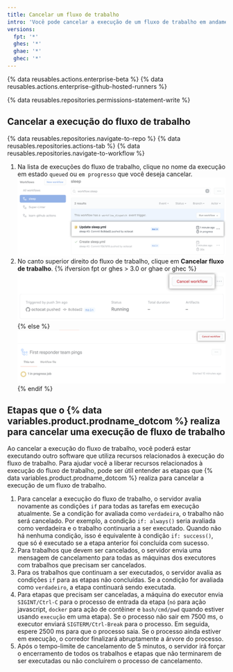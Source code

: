 ```yaml
---
title: Cancelar um fluxo de trabalho
intro: 'Você pode cancelar a execução de um fluxo de trabalho em andamento. Ao cancelar a execução de um fluxo de trabalho, o {% data variables.product.prodname_dotcom %} cancela todos os trabalhos e as etapas que integram esse fluxo de trabalho.'
versions:
  fpt: '*'
  ghes: '*'
  ghae: '*'
  ghec: '*'
---
```


{% data reusables.actions.enterprise-beta %}
{% data reusables.actions.enterprise-github-hosted-runners %}

{% data reusables.repositories.permissions-statement-write %}

## Cancelar a execução do fluxo de trabalho

{% data reusables.repositories.navigate-to-repo %}
{% data reusables.repositories.actions-tab %}
{% data reusables.repositories.navigate-to-workflow %}
1. Na lista de execuções do fluxo de trabalho, clique no nome da execução em estado `queued` ou `em progresso` que você deseja cancelar. ![Nome da execução do fluxo de trabalho](/assets/images/help/repository/in-progress-run.png)
1. No canto superior direito do fluxo de trabalho, clique em **Cancelar fluxo de trabalho**.
{% ifversion fpt or ghes > 3.0 or ghae or ghec %}
 ![Botão Cancel check suite (Cancelar conjunto de verificações)](/assets/images/help/repository/cancel-check-suite-updated.png)
{% else %}
 ![Botão Cancel check suite (Cancelar conjunto de verificações)](/assets/images/help/repository/cancel-check-suite.png)
{% endif %}

## Etapas que o {% data variables.product.prodname_dotcom %} realiza para cancelar uma execução de fluxo de trabalho

Ao cancelar a execução do fluxo de trabalho, você poderá estar executando outro software que utiliza recursos relacionados à execução do fluxo de trabalho. Para ajudar você a liberar recursos relacionados à execução do fluxo de trabalho, pode ser útil entender as etapas que {% data variables.product.prodname_dotcom %} realiza para cancelar a execução de um fluxo de trabalho.

1. Para cancelar a execução do fluxo de trabalho, o servidor avalia novamente as condições `if` para todas as tarefas em execução atualmente. Se a condição for avaliada como `verdadeira`, o trabalho não será cancelado. Por exemplo, a condição `if: always()` seria avaliada como verdadeira e o trabalho continuaria a ser executado. Quando não há nenhuma condição, isso é equivalente à condição `if: success()`, que só é executado se a etapa anterior foi concluída com sucesso.
2. Para trabalhos que devem ser cancelados, o servidor envia uma mensagem de cancelamento para todas as máquinas dos executores com trabalhos que precisam ser cancelados.
3. Para os trabalhos que continuam a ser executados, o servidor avalia as condições `if` para as etapas não concluídas. Se a condição for avaliada como `verdadeiro`, a etapa continuará sendo executada.
4. Para etapas que precisam ser canceladas, a máquina do executor envia `SIGINT/Ctrl-C` para o processo de entrada da etapa (`nó` para ação javascript, `docker` para ação de contêiner e `bash/cmd/pwd` quando estiver usando `execução` em uma etapa). Se o processo não sair em 7500 ms, o executor enviará `SIGTERM/Ctrl-Break` para o processo. Em seguida, espere 2500 ms para que o processo saia. Se o processo ainda estiver em execução, o corredor finalizará abruptamente a árvore do processo.
5. Após o tempo-limite de cancelamento de 5 minutos, o servidor irá forçar o encerramento de todos os trabalhos e etapas que não terminarem de ser executadas ou não concluírem o processo de cancelamento.
